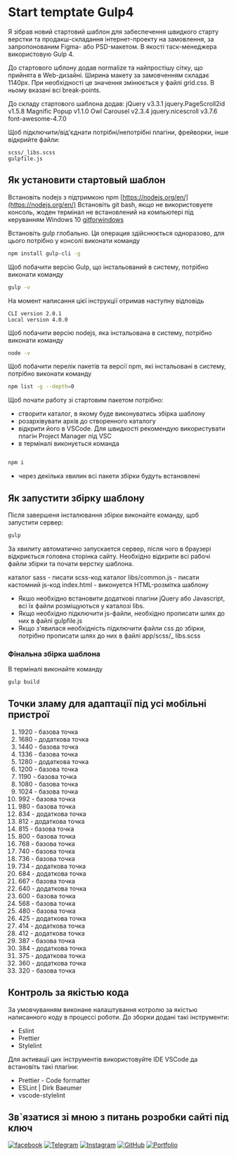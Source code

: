 # Start temptate Gulp4

Я зібрав новий стартовий шаблон для забеспечення швидкого старту верстки та продакш-складання інтернет-проекту на замовлення, за запропонованим Figma- або PSD-макетом. В якості  таск-менеджера використовую Gulp 4.

До стартового шблону додав normalize та найпростішу сітку, що прийнята в Web-дизайні. Ширина макету за замовченням складає 1140px. При необхідності це значення змінюється у файлі grid.css. В ньому вказані всі break-points.

До складу стартового шаблона додав:
jQuery v3.3.1
jquery.PageScroll2id v1.5.8
Magnific Popup v1.1.0
Owl Carousel v2.3.4
jquery.nicescroll v3.7.6
font-awesome-4.7.0

Щоб підключити/від'єднати потрібні/непотрібні плагіни, фрейворки, інше відкрийте файли:

```text
scss/_libs.scss
gulpfile.js
```

## Як установити стартовый шаблон

Встановіть nodejs з підтримкою npm [https://nodejs.org/en/](https://nodejs.org/en/)
Встановіть git bash, якщо не використовуете консоль, жоден термінал не встановлений на компьютері під керуванням Windows 10 [gitforwindows](https://gitforwindows.org/)

Встановіть gulp глобально. Ця операция здійснюється одноразово, для цього потрібно у консолі виконати команду

```bash
npm install gulp-cli -g
```

Щоб побачити версію Gulp, що інстальований в систему, потрібно виконати команду

```bash
gulp -v
```

На момент написання цієї інструкції отримав наступну відповідь

```text
CLI version 2.0.1
Local version 4.0.0
```

Щоб побачити версію nodejs, яка інстальована в систему, потрібно виконати команду

```bash
node -v
```

Щоб побачити перелік пакетів та версії npm, які інстальовані в систему, потрібно виконати команду

```bash
npm list -g --depth=0
```

Щоб почати работу зі стартовим пакетом потрібно:

* створити каталог, в якому буде виконуватись збірка шаблону
* розархівувати архів до створенного каталогу
* відкрити його в VSCode. Для швидкості рекомендую використувати плагін Project Manager під VSC
* в терміналі виконується команда

```bash

npm i

```

* через декілька хвилин всі пакети збірки будуть встановлені

## Як запустити збірку шаблону

Після завершеня інсталювання збірки виконайте команду, щоб запустити сервер:

```bash
gulp
```

За хвилиту автоматично запускается сервер, після чого в браузері відкриється головна сторінка сайту. Необхідно відкрити всі рабочі файли збірки та почати верстку шаблона.

каталог sass - писати scss-код
каталог libs/common.js - писати кастомний js-код
index.html - виконуется HTML-розмітка шаблону

* Якшо необхідно встановити додаткові плагіни jQuery або Javascript, всі їх файли розміщуються у каталозі libs.
* Якщо необхідно підключити js-файли, необхідно прописати шлях до них в файлі gulpfile.js
* Якщо з'явилася необхідність підключити файли css до збірки, потрібно прописати шлях до них в файлі app/scss/_ libs.scss

### Фінальна збірка шаблона

В терміналі виконайте команду

```bash
gulp build
```

## Точки зламу для адаптації під усі мобільні пристрої

   1. 1920 - базова точка
   2. 1680 - додаткова точка
   3. 1440 - базова точка
   4. 1336 - базова точка
   5. 1280 - додаткова точка
   6. 1200 - базова точка
   7. 1190 - базова точка
   8. 1080 - базова точка
   9. 1024 - базова точка
   10. 992 - базова точка
   11. 980 - базова точка
   12. 834 - додаткова точка
   13. 812 - додаткова точка
   14. 815 - базова точка
   15. 800 - базова точка
   16. 768 - базова точка
   17. 740 - базова точка
   18. 736 - базова точка
   19. 734 - додаткова точка
   20. 684 - додаткова точка
   21. 667 - базова точка
   22. 640 - додаткова точка
   23. 600 - базова точка
   24. 568 - базова точка
   25. 480 - базова точка
   26. 425 - додаткова точка
   27. 414 - додаткова точка
   28. 412 - додаткова точка
   29. 387 - базова точка
   30. 384 - додаткова точка
   31. 375 - додаткова точка
   32. 360 - додаткова точка
   33. 320 - базова точка

## Контроль за якістью кода

За умовчуванням виконане налаштування котролю  за якістью написанного коду в процессі роботи. До зборки додані такі інструменти:

* Eslint
* Prettier
* Stylelint
  
Для активації цих інструментів використовуйте IDE VSCode да встановіть такі плагіни:

* Prettier - Code formatter
* ESLint | Dirk Baeumer
* vscode-stylelint

## Зв`язатися зі мною з питань розробки сайті під ключ

[![facebook](https://img.shields.io/badge/-Facebook-1877F2?style=for-the-badge&logo=Figma&logoColor=eeffff)](https://www.facebook.com/frontendercode)
[![Telegram](https://img.shields.io/badge/-Telegram-26A5E4?style=for-the-badge&logo=Telegram&logoColor=eeffff)](https://t.me/frontendcoder)
[![Instagram](https://img.shields.io/badge/-Instagram-E4405F?style=for-the-badge&logo=Instagram&logoColor=eeffff)](https://www.instagram.com/frontendercode/?hl=ru)
[![GitHub](https://img.shields.io/badge/-GitHub-181717?style=for-the-badge&logo=GitHub&logoColor=eeffff)](https://github.com/frontend-coder)
[![Portfolio](https://img.shields.io/badge/-Портфолио-181717?style=for-the-badge&logo=Internet-Archive&logoColor=eeffff)](https://frontend-coder.github.io)

